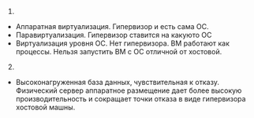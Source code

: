 1. 
 - Аппаратная виртуализация. Гипервизор и есть сама ОС.  
 - Паравиртуализация. Гипервизор ставится на какуюто ОС  
 - Виртуализация уровня ОС. Нет гипервизора. ВМ работают как процессы. Нельзя запустить ВМ с ОС отличной от хостовой.
2.
 - Высоконагруженная база данных, чувствительная к отказу.
   Физический сервер 
   аппаратное размещение дает более высокую производительность 
   и сокращает точки отказа в виде гипервизора хостовой машны.
